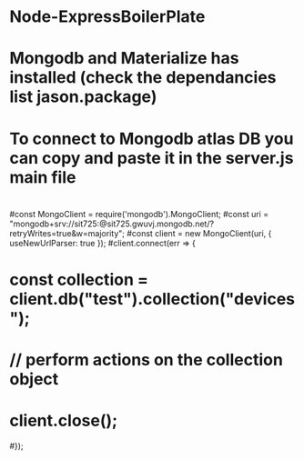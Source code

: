 # Node-ExpressBoilerPlate
# Mongodb and Materialize has installed (check the dependancies list jason.package)

# To connect to Mongodb atlas DB you can copy and paste it in the server.js main file
#
#const MongoClient = require('mongodb').MongoClient;
#const uri = "mongodb+srv://sit725:<password>@sit725.gwuvj.mongodb.net/<dbname>?retryWrites=true&w=majority";
#const client = new MongoClient(uri, { useNewUrlParser: true });
#client.connect(err => {
#  const collection = client.db("test").collection("devices");
#  // perform actions on the collection object
#  client.close();
#});
#
#